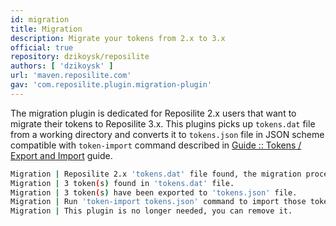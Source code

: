 ```yaml
---
id: migration
title: Migration
description: Migrate your tokens from 2.x to 3.x
official: true
repository: dzikoysk/reposilite
authors: [ 'dzikoysk' ]
url: 'maven.reposilite.com'
gav: 'com.reposilite.plugin.migration-plugin'
---
```


The migration plugin is dedicated for Reposilite 2.x users that want to migrate their tokens to Reposilite 3.x.
This plugins picks up `tokens.dat` file from a working directory 
and converts it to `tokens.json` file in JSON scheme compatible with `token-import` command described in [Guide :: Tokens / Export and Import](/guide/tokens#export-and-import) guide.

```bash
Migration | Reposilite 2.x 'tokens.dat' file found, the migration procedure has started.
Migration | 3 token(s) found in 'tokens.dat' file.
Migration | 3 token(s) have been exported to 'tokens.json' file.
Migration | Run 'token-import tokens.json' command to import those tokens.
Migration | This plugin is no longer needed, you can remove it.
```
